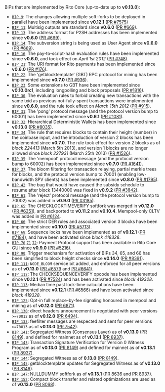 BIPs that are implemented by Rito Core (up-to-date up to **v0.13.0**):

* [`BIP 9`](https://github.com/raven/bips/blob/master/bip-0009.mediawiki): The changes allowing multiple soft-forks to be deployed in parallel have been implemented since **v0.12.1**  ([PR #7575](https://github.com/RavenProject/Ravencoin/pull/7575))
* [`BIP 11`](https://github.com/raven/bips/blob/master/bip-0011.mediawiki): Multisig outputs are standard since **v0.6.0** ([PR #669](https://github.com/RavenProject/Ravencoin/pull/669)).
* [`BIP 13`](https://github.com/raven/bips/blob/master/bip-0013.mediawiki): The address format for P2SH addresses has been implemented since **v0.6.0** ([PR #669](https://github.com/RavenProject/Ravencoin/pull/669)).
* [`BIP 14`](https://github.com/raven/bips/blob/master/bip-0014.mediawiki): The subversion string is being used as User Agent since **v0.6.0** ([PR #669](https://github.com/RavenProject/Ravencoin/pull/669)).
* [`BIP 16`](https://github.com/raven/bips/blob/master/bip-0016.mediawiki): The pay-to-script-hash evaluation rules have been implemented since **v0.6.0**, and took effect on *April 1st 2012* ([PR #748](https://github.com/RavenProject/Ravencoin/pull/748)).
* [`BIP 21`](https://github.com/raven/bips/blob/master/bip-0021.mediawiki): The URI format for Rito payments has been implemented since **v0.6.0** ([PR #176](https://github.com/RavenProject/Ravencoin/pull/176)).
* [`BIP 22`](https://github.com/raven/bips/blob/master/bip-0022.mediawiki): The 'getblocktemplate' (GBT) RPC protocol for mining has been implemented since **v0.7.0** ([PR #936](https://github.com/RavenProject/Ravencoin/pull/936)).
* [`BIP 23`](https://github.com/raven/bips/blob/master/bip-0023.mediawiki): Some extensions to GBT have been implemented since **v0.10.0rc1**, including longpolling and block proposals ([PR #1816](https://github.com/RavenProject/Ravencoin/pull/1816)).
* [`BIP 30`](https://github.com/raven/bips/blob/master/bip-0030.mediawiki): The evaluation rules to forbid creating new transactions with the same txid as previous not-fully-spent transactions were implemented since **v0.6.0**, and the rule took effect on *March 15th 2012* ([PR #915](https://github.com/RavenProject/Ravencoin/pull/915)).
* [`BIP 31`](https://github.com/raven/bips/blob/master/bip-0031.mediawiki): The 'pong' protocol message (and the protocol version bump to 60001) has been implemented since **v0.6.1** ([PR #1081](https://github.com/RavenProject/Ravencoin/pull/1081)).
* [`BIP 32`](https://github.com/raven/bips/blob/master/bip-0032.mediawiki): Hierarchical Deterministic Wallets has been implemented since **v0.13.0** ([PR #8035](https://github.com/RavenProject/Ravencoin/pull/8035)).
* [`BIP 34`](https://github.com/raven/bips/blob/master/bip-0034.mediawiki): The rule that requires blocks to contain their height (number) in the coinbase input, and the introduction of version 2 blocks has been implemented since **v0.7.0**. The rule took effect for version 2 blocks as of *block 224413* (March 5th 2013), and version 1 blocks are no longer allowed since *block 227931* (March 25th 2013) ([PR #1526](https://github.com/RavenProject/Ravencoin/pull/1526)).
* [`BIP 35`](https://github.com/raven/bips/blob/master/bip-0035.mediawiki): The 'mempool' protocol message (and the protocol version bump to 60002) has been implemented since **v0.7.0** ([PR #1641](https://github.com/RavenProject/Ravencoin/pull/1641)).
* [`BIP 37`](https://github.com/raven/bips/blob/master/bip-0037.mediawiki): The bloom filtering for transaction relaying, partial merkle trees for blocks, and the protocol version bump to 70001 (enabling low-bandwidth SPV clients) has been implemented since **v0.8.0** ([PR #1795](https://github.com/RavenProject/Ravencoin/pull/1795)).
* [`BIP 42`](https://github.com/raven/bips/blob/master/bip-0042.mediawiki): The bug that would have caused the subsidy schedule to resume after block 13440000 was fixed in **v0.9.2** ([PR #3842](https://github.com/RavenProject/Ravencoin/pull/3842)).
* [`BIP 61`](https://github.com/raven/bips/blob/master/bip-0061.mediawiki): The 'reject' protocol message (and the protocol version bump to 70002) was added in **v0.9.0** ([PR #3185](https://github.com/RavenProject/Ravencoin/pull/3185)).
* [`BIP 65`](https://github.com/raven/bips/blob/master/bip-0065.mediawiki): The CHECKLOCKTIMEVERIFY softfork was merged in **v0.12.0** ([PR #6351](https://github.com/RavenProject/Ravencoin/pull/6351)), and backported to **v0.11.2** and **v0.10.4**. Mempool-only CLTV was added in [PR #6124](https://github.com/RavenProject/Ravencoin/pull/6124).
* [`BIP 66`](https://github.com/raven/bips/blob/master/bip-0066.mediawiki): The strict DER rules and associated version 3 blocks have been implemented since **v0.10.0** ([PR #5713](https://github.com/RavenProject/Ravencoin/pull/5713)).
* [`BIP 68`](https://github.com/raven/bips/blob/master/bip-0068.mediawiki): Sequence locks have been implemented as of **v0.12.1**  ([PR #7184](https://github.com/RavenProject/Ravencoin/pull/7184)), and have been activated since *block 419328*.
* [`BIP 70`](https://github.com/raven/bips/blob/master/bip-0070.mediawiki) [`71`](https://github.com/raven/bips/blob/master/bip-0071.mediawiki) [`72`](https://github.com/raven/bips/blob/master/bip-0072.mediawiki): Payment Protocol support has been available in Rito Core GUI since **v0.9.0** ([PR #5216](https://github.com/RavenProject/Ravencoin/pull/5216)).
* [`BIP 90`](https://github.com/raven/bips/blob/master/bip-0090.mediawiki): Trigger mechanism for activation of BIPs 34, 65, and 66 has been simplified to block height checks since **v0.14.0** ([PR #8391](https://github.com/RavenProject/Ravencoin/pull/8391)).
* [`BIP 111`](https://github.com/raven/bips/blob/master/bip-0111.mediawiki): `NODE_BLOOM` service bit added, and enforced for all peer versions as of **v0.13.0** ([PR #6579](https://github.com/RavenProject/Ravencoin/pull/6579) and [PR #6641](https://github.com/RavenProject/Ravencoin/pull/6641)).
* [`BIP 112`](https://github.com/raven/bips/blob/master/bip-0112.mediawiki): The CHECKSEQUENCEVERIFY opcode has been implemented since **v0.12.1** ([PR #7524](https://github.com/RavenProject/Ravencoin/pull/7524)) and has been activated since *block 419328*.
* [`BIP 113`](https://github.com/raven/bips/blob/master/bip-0113.mediawiki): Median time past lock-time calculations have been implemented since **v0.12.1** ([PR #6566](https://github.com/RavenProject/Ravencoin/pull/6566)) and have been activated since *block 419328*.
* [`BIP 125`](https://github.com/raven/bips/blob/master/bip-0125.mediawiki): Opt-in full replace-by-fee signaling honoured in mempool and mining as of **v0.12.0** ([PR 6871](https://github.com/RavenProject/Ravencoin/pull/6871)).
* [`BIP 130`](https://github.com/raven/bips/blob/master/bip-0130.mediawiki): direct headers announcement is negotiated with peer versions `>=70012` as of **v0.12.0** ([PR 6494](https://github.com/RavenProject/Ravencoin/pull/6494)).
* [`BIP 133`](https://github.com/raven/bips/blob/master/bip-0133.mediawiki): feefilter messages are respected and sent for peer versions `>=70013` as of **v0.13.0** ([PR 7542](https://github.com/RavenProject/Ravencoin/pull/7542)).
* [`BIP 141`](https://github.com/raven/bips/blob/master/bip-0141.mediawiki): Segregated Witness (Consensus Layer) as of **v0.13.0** ([PR 8149](https://github.com/RavenProject/Ravencoin/pull/8149)), and defined for mainnet as of **v0.13.1** ([PR 8937](https://github.com/RavenProject/Ravencoin/pull/8937)).
* [`BIP 143`](https://github.com/raven/bips/blob/master/bip-0143.mediawiki): Transaction Signature Verification for Version 0 Witness Program as of **v0.13.0** ([PR 8149](https://github.com/RavenProject/Ravencoin/pull/8149)) and defined for mainnet as of **v0.13.1** ([PR 8937](https://github.com/RavenProject/Ravencoin/pull/8937)).
* [`BIP 144`](https://github.com/raven/bips/blob/master/bip-0144.mediawiki): Segregated Witness as of **0.13.0** ([PR 8149](https://github.com/RavenProject/Ravencoin/pull/8149)).
* [`BIP 145`](https://github.com/raven/bips/blob/master/bip-0145.mediawiki): getblocktemplate updates for Segregated Witness as of **v0.13.0** ([PR 8149](https://github.com/RavenProject/Ravencoin/pull/8149)).
* [`BIP 147`](https://github.com/raven/bips/blob/master/bip-0147.mediawiki): NULLDUMMY softfork as of **v0.13.1** ([PR 8636](https://github.com/RavenProject/Ravencoin/pull/8636) and [PR 8937](https://github.com/RavenProject/Ravencoin/pull/8937)).
* [`BIP 152`](https://github.com/raven/bips/blob/master/bip-0152.mediawiki): Compact block transfer and related optimizations are used as of **v0.13.0** ([PR 8068](https://github.com/RavenProject/Ravencoin/pull/8068)).
